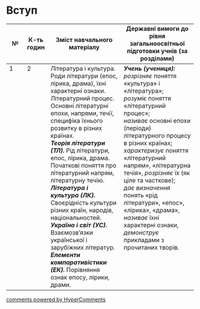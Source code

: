 <div id="hypercomments_widget" class="js-hypercomments-widget invisible"></div>

# Вступ

<table>
  <tr>
    <td width="10%" align="center"><b>№</b></td>
    <td width="10%" align="center"><b>К-ть годин</b></td>
    <td width="40%" align="center"><b>Зміст навчального матеріалу</b></td>
    <td width="40%" align="center"><b>Державні вимоги до рівня загальноосвітньої підготовки учнів (за розділами)</b></td>
  </tr>
<tbody>
  <tr>
<td width="10%" style="vertical-align:top !important;">1</td>
<td width="10%" style="vertical-align:top !important;">2</td>
    <td width="40%" style="vertical-align:top !important;">
Література і культура. Роди літератури (епос, лірика, драма), їхні характерні ознаки. Літературний процес. Основні літературні епохи, напрями,  течії, специфіка їхнього розвитку в  різних країнах. <br>
<b><i>Теорія літератури (ТЛ).</i></b> Рід літератури, епос, лірика, драма. Початкові поняття про  літературний напрям, літературну течію.   <br>
<b><i>Література і культура (ЛК).</i></b> Своєрідність культури різних країн, народів, національностей.  <br>
<b><i>Україна і світ (УС).</i></b> Взаємозв’язки української і зарубіжних літератур. <br>
<b><i>Елементи компаративістики (ЕК).</i></b> Порівняння ознак епосу, лірики, драми.   
</td>
    <td width="40%" style="vertical-align:top !important;">
<i><b>Учень (учениця):</b></i><br>
<i>розрізняє</i> поняття «культура» і «література»;<br>
<i>розуміє</i> поняття «літературний процес»;<br>
<i>називає</i> основні епохи (періоди) літературного процесу в різних країнах;<br>
<i>характеризує</i> поняття «літературний напрям», «літературна течія», <i>розрізняє</i> їх (як ціле та часткове);<br>
<i>дає визначення</i> понять «рід літератури», «епос», «лірика», «драма», <i>називає</i> їхні характерні ознаки, <i>демонструє</i> прикладами з прочитаних творів.
  </td>
</tbody>
</table>

<div class="js-hypercomments-container">
<a href="http://hypercomments.com" class="hc-link" title="comments widget">comments powered by HyperComments</a>
</div>